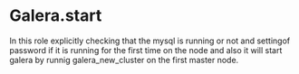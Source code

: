 Galera.start
=========
In this role explicitly checking that the mysql is running or not and settingof password if it is running for the first time on the node and also it will start galera by runnig galera_new_cluster on the first master node.
